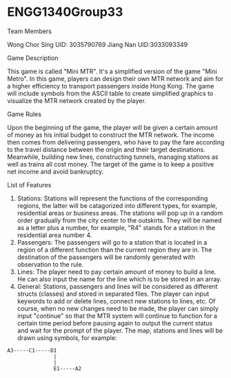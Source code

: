 # ENGG1340Group33
Team Members

Wong Chor Sing UID: 3035790769
Jiang Nan UID:3033093349

Game Description

  This game is called "Mini MTR". It's a simplified version of the game "Mini Metro". 
  In this game, players can design their own MTR network and aim for a higher efficiency to transport passengers inside Hong Kong. The game will include symbols from the ASCII table to create simplified graphics to visualize the MTR network created by the player.
  
Game Rules
  
  Upon the beginning of the game, the player will be given a certain amount of money as his initial budget to construct the MTR network. The income then comes from delivering passengers, who have to pay the fare according to the travel distance between the origin and their target destinations. Meanwhile, building new lines, constructing tunnels, managing stations as well as trains all cost money. The target of the game is to keep a positive net income and avoid bankruptcy.
  
List of Features

  1. Stations: Stations will represent the functions of the corresponding regions, the latter will be catagorized into different types, for example, residential areas or business areas. The stations will pop up in a random order gradually from the city center to the outskirts. They will be named as a letter plus a number, for example, "R4" stands for a station in the residential area number 4.
  2. Passengers: The passengers will go to a station that is located in a region of a different function than the current region they are in. The destination of the passengers will be randomly generated with observation to the rule. 
  3. Lines: The player need to pay certain amount of money to build a line. He can also input the name for the line which is to be stored in an array.
  4. General: Stations, passengers and lines will be considered as different structs (classes) and stored in separated files. The player can input keywords to add or delete lines, connect new stations to lines, etc. Of course, when no new changes need to be made, the player can simply input "continue" so that the MTR system will continue to function for a certain time period before pausing again to output the current status and wait for the prompt of the player. The map, stations and lines will be drawn using symbols, for example:

    A3-----C1-----D1
                   |
                   |
                   E1-----A2
